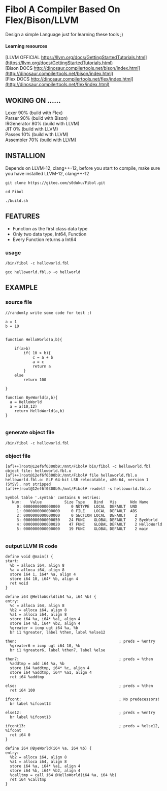# Fibol A Compiler Based On Flex/Bison/LLVM  

Design a simple Language just for learning these tools ;) 

#### Learning resources  

[LLVM OFFICIAL https://llvm.org/docs/GettingStartedTutorials.html](https://llvm.org/docs/GettingStartedTutorials.html)    
[Bison DOCS http://dinosaur.compilertools.net/bison/index.html](http://dinosaur.compilertools.net/bison/index.html)   
[Flex DOCS http://dinosaur.compilertools.net/flex/index.html](http://dinosaur.compilertools.net/flex/index.html)  


## WOKING ON ......  

Lexer       90% (build with Flex)    
Parser      90% (build with Bison)  
IRGenerator 80% (build with LLVM)  
JIT          0% (build with LLVM)  
Passes       10% (build with LLVM)    
Assembler    70% (build with LLVM)  
  
## INSTALLION

Depends on LLVM-12, clang++-12, before you start to compile, make sure you have installed LLVM-12, clang++-12  

```
git clone https://gitee.com/s0duku/Fibol.git  

cd Fibol  

./build.sh

```

## FEATURES  

* Function as the first class data type  
* Only two data type, Int64, Function  
* Every Function returns a Int64  

### usage

```
/bin/fibol -c helloworld.fbl

gcc helloworld.fbl.o -o hellworld

```

## EXAMPLE  

### source file

```
//randomly write some code for test ;)

a = 1
b = 10


function HelloWorld(a,b){

	if(a>b)
		if( 10 > b){
			c = a + b
			a = c
			return a
		}
	else
		return 100

}

function ByeWorld(a,b){
  a = HelloWorld
  a = a(10,12)
	return HelloWorld(a,b)
}


```
###  generate object file

```
/bin/fibol -c helloworld.fbl
```

### object file

```
[afl++]root@12ef6f0300b9:/mnt/Fibol# bin/fibol -c helloworld.fbl
object file: helloworld.fbl.o
[afl++]root@12ef6f0300b9:/mnt/Fibol# file helloworld.fbl.o
helloworld.fbl.o: ELF 64-bit LSB relocatable, x86-64, version 1 (SYSV), not stripped
[afl++]root@12ef6f0300b9:/mnt/Fibol# readelf -s helloworld.fbl.o

Symbol table '.symtab' contains 6 entries:
   Num:    Value          Size Type    Bind   Vis      Ndx Name
     0: 0000000000000000     0 NOTYPE  LOCAL  DEFAULT  UND
     1: 0000000000000000     0 FILE    LOCAL  DEFAULT  ABS
     2: 0000000000000000     0 SECTION LOCAL  DEFAULT    2
     3: 0000000000000050    24 FUNC    GLOBAL DEFAULT    2 ByeWorld
     4: 0000000000000020    47 FUNC    GLOBAL DEFAULT    2 HelloWorld
     5: 0000000000000000    19 FUNC    GLOBAL DEFAULT    2 main
     
```

### output LLVM IR code

```
define void @main() {
start:
  %b = alloca i64, align 8
  %a = alloca i64, align 8
  store i64 1, i64* %a, align 4
  store i64 10, i64* %b, align 4
  ret void
}

define i64 @HelloWorld(i64 %a, i64 %b) {
entry:
  %c = alloca i64, align 8
  %b2 = alloca i64, align 8
  %a1 = alloca i64, align 8
  store i64 %a, i64* %a1, align 4
  store i64 %b, i64* %b2, align 4
  %greater = icmp ugt i64 %a, %b
  br i1 %greater, label %then, label %else12

then:                                             ; preds = %entry
  %greater6 = icmp ugt i64 10, %b
  br i1 %greater6, label %then7, label %else

then7:                                            ; preds = %then
  %addtmp = add i64 %a, %b
  store i64 %addtmp, i64* %c, align 4
  store i64 %addtmp, i64* %a1, align 4
  ret i64 %addtmp

else:                                             ; preds = %then
  ret i64 100

ifcont:                                           ; No predecessors!
  br label %ifcont13

else12:                                           ; preds = %entry
  br label %ifcont13

ifcont13:                                         ; preds = %else12, %ifcont
  ret i64 0
}

define i64 @ByeWorld(i64 %a, i64 %b) {
entry:
  %b2 = alloca i64, align 8
  %a1 = alloca i64, align 8
  store i64 %a, i64* %a1, align 4
  store i64 %b, i64* %b2, align 4
  %calltmp = call i64 @HelloWorld(i64 %a, i64 %b)
  ret i64 %calltmp
}

```  

